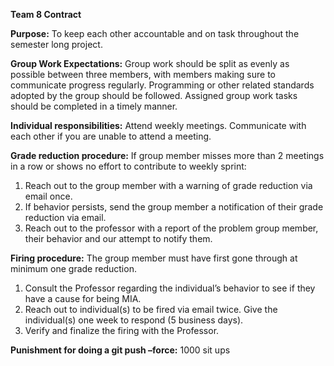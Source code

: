 ﻿**Team 8 Contract**

**Purpose:** To keep each other accountable and on task throughout the semester long project.

**Group Work Expectations:** Group work should be split as evenly as possible between three members, with members making sure to communicate progress regularly. Programming or other related standards adopted by the group should be followed. Assigned group work tasks should be completed in a timely manner.


**Individual responsibilities:** Attend weekly meetings. Communicate with each other if you are unable to attend a meeting. 


**Grade reduction procedure:**
If group member misses more than 2 meetings in a row or shows no effort to contribute to weekly sprint:
1. Reach out to the group member with a warning of grade reduction via email once.
2. If behavior persists, send the group member a notification of their grade reduction via email. 
3. Reach out to the professor with a report of the problem group member, their behavior and our attempt to notify them.


**Firing procedure:**
The group member must have first gone through at minimum one grade reduction.
1. Consult the Professor regarding the individual’s behavior to see if they have a cause for being MIA.
2. Reach out to individual(s) to be fired via email twice. Give the individual(s) one week to respond (5 business days).
3. Verify and finalize the firing with the Professor.


**Punishment for doing a git push –force:**
1000 sit ups
